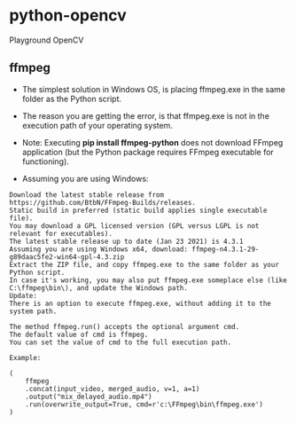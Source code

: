 # python-opencv
Playground OpenCV

## ffmpeg
- The simplest solution in Windows OS, is placing ffmpeg.exe in the same folder as the Python script.

- The reason you are getting the error, is that ffmpeg.exe is not in the execution path of your operating system.
- Note: Executing **pip install ffmpeg-python** does not download FFmpeg application (but the Python package requires FFmpeg executable for functioning).

- Assuming you are using Windows:
```
Download the latest stable release from https://github.com/BtbN/FFmpeg-Builds/releases.
Static build in preferred (static build applies single executable file).
You may download a GPL licensed version (GPL versus LGPL is not relevant for executables).
The latest stable release up to date (Jan 23 2021) is 4.3.1
Assuming you are using Windows x64, download: ffmpeg-n4.3.1-29-g89daac5fe2-win64-gpl-4.3.zip 
Extract the ZIP file, and copy ffmpeg.exe to the same folder as your Python script.
In case it's working, you may also put ffmpeg.exe someplace else (like C:\ffmpeg\bin\), and update the Windows path.
Update:
There is an option to execute ffmpeg.exe, without adding it to the system path.

The method ffmpeg.run() accepts the optional argument cmd.
The default value of cmd is ffmpeg.
You can set the value of cmd to the full execution path.

Example:

(
    ffmpeg
    .concat(input_video, merged_audio, v=1, a=1)
    .output("mix_delayed_audio.mp4")
    .run(overwrite_output=True, cmd=r'c:\FFmpeg\bin\ffmpeg.exe')
)
```
